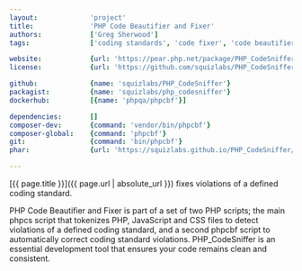 ```yaml
---
layout:             'project'
title:              'PHP Code Beautifier and Fixer'
authors:            ['Greg Sherwood'] 
tags:               ['coding standards', 'code fixer', 'code beautifier', 'cli'] 

website:            {url: 'https://pear.php.net/package/PHP_CodeSniffer'}
license:            {url: 'https://github.com/squizlabs/PHP_CodeSniffer/blob/master/licence.txt', label: 'BSD 3-clause "New" or "Revised" License'}

github:             {name: 'squizlabs/PHP_CodeSniffer'}
packagist:          {name: 'squizlabs/php_codesniffer'}               
dockerhub:          [{name: 'phpqa/phpcbf'}]     

dependencies:       []
composer-dev:       {command: 'vendor/bin/phpcbf'}
composer-global:    {command: 'phpcbf'}
git:                {command: 'bin/phpcbf'}
phar:               {url: 'https://squizlabs.github.io/PHP_CodeSniffer/phpcbf.phar'}

---
```


[{{ page.title }}]({{ page.url | absolute_url }}) fixes violations of a defined coding standard.

<!--more-->

PHP Code Beautifier and Fixer is part of a set of two PHP scripts; the main phpcs script that tokenizes PHP, JavaScript and CSS files
to detect violations of a defined coding standard, and a second phpcbf script to automatically correct coding standard violations.
PHP_CodeSniffer is an essential development tool that ensures your code remains clean and consistent.

